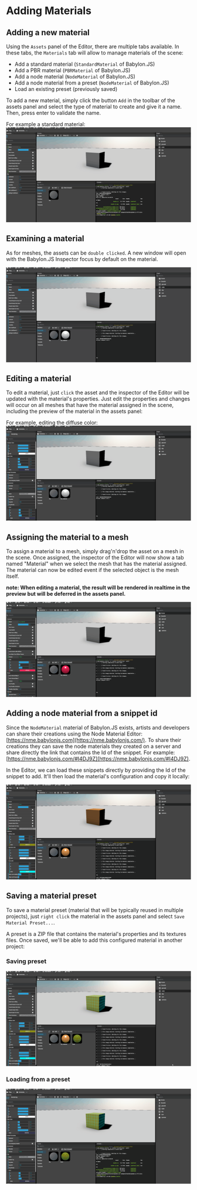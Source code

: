 # Adding Materials

## Adding a new material
Using the `Assets` panel of the Editor, there are multiple tabs available. In these tabs, the `Materials` tab will allow to manage materials of the scene:
* Add a standard material (`StandardMaterial` of Babylon.JS)
* Add a PBR material (`PBRMaterial` of Babylon.JS)
* Add a node material (`NodeMaterial` of Babylon.JS)
* Add a node material from a preset (`NodeMaterial` of Babylon.JS)
* Load an existing preset (previously saved)

To add a new material, simply click the button `Add` in the toolbar of the assets panel and select the type of material to create and give it a name. Then, press enter to validate the name.

For example a standard material:
![AddingStandard](./addingstandard.gif)

## Examining a material
As for meshes, the assets can be `double clicked`. A new window will open with the Babylon.JS Inspector focus by default on the material.

![Examining](./examining.gif)

## Editing a material
To edit a material, just `click` the asset and the inspector of the Editor will be updated with the material's properties. Just edit the properties and changes will occur on all meshes that have the material assigned in the scene, including the preview of the material in the assets panel:

For example, editing the diffuse color:
![Editing](./editing.gif)

## Assigning the material to a mesh
To assign a material to a mesh, simply drag'n'drop the asset on a mesh in the scene. Once assigned, the inspector of the Editor will now show a tab named "Material" when we select the mesh that has the material assigned. The material can now be edited event if the selected object is the mesh itself.

**note: When editing a material, the result will be rendered in realtime in the preview but will be deferred in the assets panel.**

![Assigning](./assigning.gif)

## Adding a node material from a snippet id
Since the `NodeMaterial` material of Babylon.JS exists, artists and developers can share their creations using the Node Material Editor: [https://nme.babylonjs.com](https://nme.babylonjs.com/). To share their creations they can save the node materials they created on a server and share directly the link that contains the Id of the snippet. For example: [https://nme.babylonjs.com/#I4DJ9Z](https://nme.babylonjs.com/#I4DJ9Z).

In the Editor, we can load these snippets directly by providing the Id of the snippet to add. It'll then load the material's configuration and copy it locally:

![Snippet](./snippet.gif)

## Saving a material preset
To save a material preset (material that will be typically reused in multiple projects), just `right click` the material in the assets panel and select `Save Material Preset...`.

A preset is a ZIP file that contains the material's properties and its textures files. Once saved, we'll be able to add this configured material in another project:

### Saving preset
![SavingPreset](./savingpreset.gif)

### Loading from a preset
![LoadingPreset](./loadingpreset.gif)
